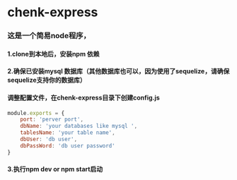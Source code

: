 # chenk-express

### 这是一个简易node程序，
#### 1.clone到本地后，安装npm 依赖
#### 2.确保已安装mysql 数据库（其他数据库也可以，因为使用了sequelize，请确保sequelize支持你的数据库）

#### 调整配置文件，在chenk-express目录下创建config.js
```javascript
module.exports = {
    port: 'perver port',
    dbName: 'your databases like mysql ',
    tablesName: 'your table name',
    dbUser: 'db user',
    dbPassWord: 'db user password'
}
```

#### 3.执行npm dev or npm start启动
